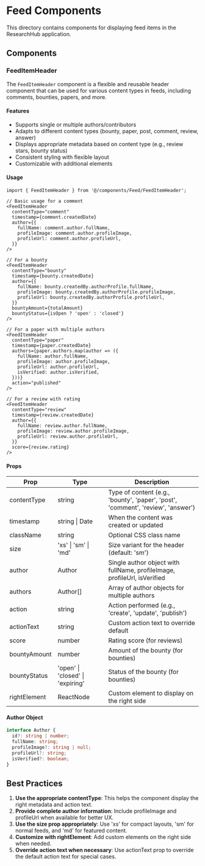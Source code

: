 # Feed Components

This directory contains components for displaying feed items in the ResearchHub application.

## Components

### FeedItemHeader

The `FeedItemHeader` component is a flexible and reusable header component that can be used for various content types in feeds, including comments, bounties, papers, and more.

#### Features

- Supports single or multiple authors/contributors
- Adapts to different content types (bounty, paper, post, comment, review, answer)
- Displays appropriate metadata based on content type (e.g., review stars, bounty status)
- Consistent styling with flexible layout
- Customizable with additional elements

#### Usage

```tsx
import { FeedItemHeader } from '@/components/Feed/FeedItemHeader';

// Basic usage for a comment
<FeedItemHeader
  contentType="comment"
  timestamp={comment.createdDate}
  author={{
    fullName: comment.author.fullName,
    profileImage: comment.author.profileImage,
    profileUrl: comment.author.profileUrl,
  }}
/>

// For a bounty
<FeedItemHeader
  contentType="bounty"
  timestamp={bounty.createdDate}
  author={{
    fullName: bounty.createdBy.authorProfile.fullName,
    profileImage: bounty.createdBy.authorProfile.profileImage,
    profileUrl: bounty.createdBy.authorProfile.profileUrl,
  }}
  bountyAmount={totalAmount}
  bountyStatus={isOpen ? 'open' : 'closed'}
/>

// For a paper with multiple authors
<FeedItemHeader
  contentType="paper"
  timestamp={paper.createdDate}
  authors={paper.authors.map(author => ({
    fullName: author.fullName,
    profileImage: author.profileImage,
    profileUrl: author.profileUrl,
    isVerified: author.isVerified,
  }))}
  action="published"
/>

// For a review with rating
<FeedItemHeader
  contentType="review"
  timestamp={review.createdDate}
  author={{
    fullName: review.author.fullName,
    profileImage: review.author.profileImage,
    profileUrl: review.author.profileUrl,
  }}
  score={review.rating}
/>
```

#### Props

| Prop         | Type                             | Description                                                                      |
| ------------ | -------------------------------- | -------------------------------------------------------------------------------- |
| contentType  | string                           | Type of content (e.g., 'bounty', 'paper', 'post', 'comment', 'review', 'answer') |
| timestamp    | string \| Date                   | When the content was created or updated                                          |
| className    | string                           | Optional CSS class name                                                          |
| size         | 'xs' \| 'sm' \| 'md'             | Size variant for the header (default: 'sm')                                      |
| author       | Author                           | Single author object with fullName, profileImage, profileUrl, isVerified         |
| authors      | Author[]                         | Array of author objects for multiple authors                                     |
| action       | string                           | Action performed (e.g., 'create', 'update', 'publish')                           |
| actionText   | string                           | Custom action text to override default                                           |
| score        | number                           | Rating score (for reviews)                                                       |
| bountyAmount | number                           | Amount of the bounty (for bounties)                                              |
| bountyStatus | 'open' \| 'closed' \| 'expiring' | Status of the bounty (for bounties)                                              |
| rightElement | ReactNode                        | Custom element to display on the right side                                      |

#### Author Object

```typescript
interface Author {
  id?: string | number;
  fullName: string;
  profileImage?: string | null;
  profileUrl?: string;
  isVerified?: boolean;
}
```

## Best Practices

1. **Use the appropriate contentType**: This helps the component display the right metadata and action text.
2. **Provide complete author information**: Include profileImage and profileUrl when available for better UX.
3. **Use the size prop appropriately**: Use 'xs' for compact layouts, 'sm' for normal feeds, and 'md' for featured content.
4. **Customize with rightElement**: Add custom elements on the right side when needed.
5. **Override action text when necessary**: Use actionText prop to override the default action text for special cases.
